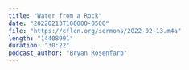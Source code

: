 ```yaml
---
title: "Water from a Rock"
date: "20220213T100000-0500"
file: "https://cflcn.org/sermons/2022-02-13.m4a"
length: "14408991"
duration: "30:22"
podcast_author: "Bryan Rosenfarb"
---
```

